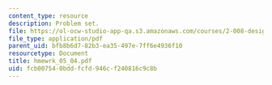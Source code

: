 ```yaml
---
content_type: resource
description: Problem set.
file: https://ol-ocw-studio-app-qa.s3.amazonaws.com/courses/2-008-design-and-manufacturing-ii-spring-2004/fcb007540bddfcfd946cf240816c9c8b_hmewrk_05_04.pdf
file_type: application/pdf
parent_uid: bfb8b6d7-82b3-ea35-497e-7ff6e4936f10
resourcetype: Document
title: hmewrk_05_04.pdf
uid: fcb00754-0bdd-fcfd-946c-f240816c9c8b
---
```

